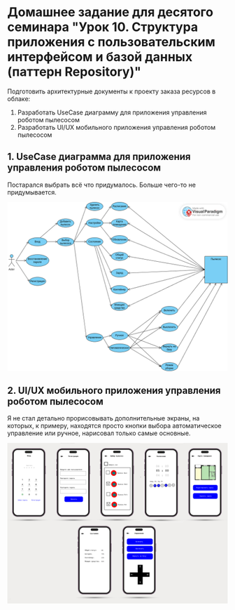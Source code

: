 # Домашнее задание для десятого семинара "Урок 10. Структура приложения с пользовательским интерфейсом и базой данных (паттерн Repository)"

Подготовить архитектурные документы к проекту заказа ресурсов в облаке:

  1. Разработать UseCase диаграмму для приложения управления роботом пылесосом
  2. Разработать UI/UX мобильного приложения управления роботом пылесосом

## 1. UseCase диаграмма для приложения управления роботом пылесосом

Постарался выбрать всё что придумалось. Больше чего-то не придумывается.

![](usecase_vacuum_cleaner.png)

## 2. UI/UX мобильного приложения управления роботом пылесосом

Я не стал детально прорисовывать дополнительные экраны, на которых, к примеру, находятся просто кнопки выбора автоматическое управление или ручное, нарисовал только самые основные.

![](uiux_vacuum_cleaner.png)

